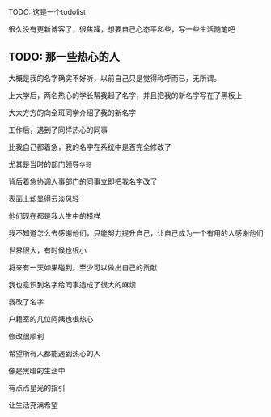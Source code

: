 TODO:
这是一个todolist

很久没有更新博客了，很焦躁，想要自己心态平和些，写一些生活随笔吧

## TODO: 那一些热心的人

大概是我的名字确实不好听，以前自己只是觉得称呼而已，无所谓。

上大学后，两名热心的学长帮我起了名字，并且把我的新名字写在了黑板上

大大方方的向全班同学介绍了我的新名字

工作后，遇到了同样热心的同事

比我自己都着急，我的名字在系统中是否完全修改了

尤其是当时的部门领导`华哥`

背后着急协调人事部门的同事立即把我名字改了

表面上却显得云淡风轻

他们现在都是我人生中的榜样

我不知道怎么去感谢他们，只能努力提升自己，让自己成为一个有用的人感谢他们

世界很大，有时候也很小

将来有一天如果碰到，至少可以做出自己的贡献

我也意识到名字给同事造成了很大的麻烦

我改了名字

户籍室的几位阿姨也很热心

修改很顺利

希望所有人都能遇到热心的人

像是黑暗的生活中

有点点星光的指引

让生活充满希望











